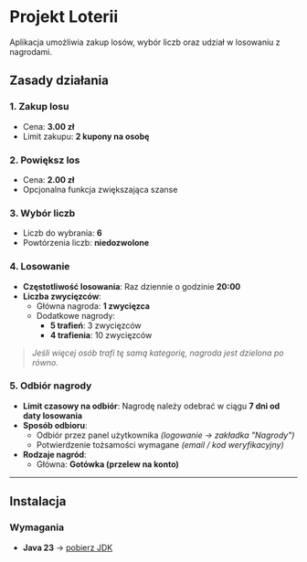 # Projekt Loterii

Aplikacja umożliwia zakup losów, wybór liczb oraz udział w losowaniu z nagrodami.

## Zasady działania

### 1. Zakup losu
- Cena: **3.00 zł**
- Limit zakupu: **2 kupony na osobę**

### 2. Powiększ los
- Cena: **2.00 zł**
- Opcjonalna funkcja zwiększająca szanse

### 3. Wybór liczb
- Liczb do wybrania: **6**
- Powtórzenia liczb: **niedozwolone**

### 4. Losowanie
- **Częstotliwość losowania**: Raz dziennie o godzinie **20:00**
- **Liczba zwycięzców**:
  - Główna nagroda: **1 zwycięzca**
  - Dodatkowe nagrody:
    - **5 trafień**: 3 zwycięzców
    - **4 trafienia**: 10 zwycięzców

> *Jeśli więcej osób trafi tę samą kategorię, nagroda jest dzielona po równo.*

### 5. Odbiór nagrody
- **Limit czasowy na odbiór**: Nagrodę należy odebrać w ciągu **7 dni od daty losowania**
- **Sposób odbioru**:
  - Odbiór przez panel użytkownika *(logowanie → zakładka "Nagrody")*
  - Potwierdzenie tożsamości wymagane *(email / kod weryfikacyjny)*
- **Rodzaje nagród**:
  - Główna: **Gotówka (przelew na konto)**

---

## Instalacja

### Wymagania
- **Java 23** → [pobierz JDK](https://jdk.java.net/23/)

